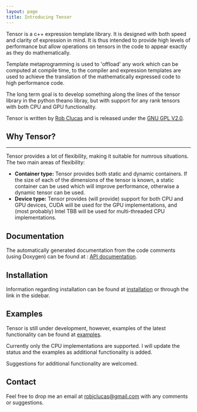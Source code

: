 ```yaml
---
layout: page 
title: Introducing Tensor 
---  
```

 
Tensor is a c++ expression template library. It is designed with both speed and clarity of expression in mind. It is thus intended to provide high levels of performance but allow operations on tensors in the code to appear exactly as they do mathematically.

Template metaprogramming is used to 'offload' any work which can be computed at compile time, to the compiler and expression templates are used to achieve the translation of the mathematically expressed code to high performance code.

The long term goal is to develop something along the lines of the tensor library in the python theano libray, but with support for any rank tensors with both CPU and GPU functionality.

Tensor is written by [Rob Clucas](https://robclu.github.io) and is released under the [GNU GPL V2.0](http://www.gnu.org/licenses/old-licenses/gpl-2.0.en.html).
 
## Why Tensor?

----

Tensor provides a lot of flexibility, making it suitable for numrous situations. The two main areas of
flexibility:

* __Container type:__ Tensor provides both static and dynamic containers. If the size of each of the
  dimensions of the tensor is known, a static container can be used which will improve performance, otherwise
a dynamic tensor can be used. 
* __Device type:__ Tensor provides (will provide) support for both CPU and GPU devices, CUDA will be used for
  the GPU implementations, and (most probably) Intel TBB will be used for multi-threaded CPU implementations.

## Documentation 

The automatically generated documentation from the code comments (using Doxygen) can be found at : [API documentation](/tensor/documentation).

## Installation 

Information regarding installation can be found at [installation](/tensor/installation) or through the link in the sidebar.

## Examples

Tensor is still under development, however, examples of the latest functionality can be found at
[examples](/tensor/examples).

Currently only the CPU implementations are supported. I will update the status and the examples as additional
functionality is added.

Suggestions for additional functionality are welcomed.

## Contact

Feel free to drop me an email at [robjclucas@gmail.com](mailto:robjclucas@gmail.com) with any comments or
suggestions.





